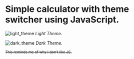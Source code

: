 # Simple calculator with theme switcher using JavaScript.

![light_theme](https://github.com/Hon14093/Calculator-with-theme-switcher/assets/115625485/36779d7a-9af2-46d6-8073-a891382c1a9c)
*Light Theme.*

![dark_theme](https://github.com/Hon14093/Calculator-with-theme-switcher/assets/115625485/5ecaceb5-739d-424b-9882-1b5a5966c94c)
*Dark Theme.*

<sub>~~This reminds me of why I don't like JS.~~</sub>
